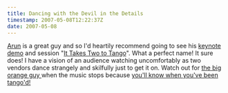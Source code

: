 ```yaml
---
title: Dancing with the Devil in the Details
timestamp: 2007-05-08T12:22:37Z
date: 2007-05-08
---
```


<p><a href="http://weblogs.java.net/blog/arungupta/">Arun</a> is a great guy and so I'd heartily recommend going to see his <a href="http://weblogs.java.net/blog/arungupta/archive/2007/05/javaone_2007_ba.html">keynote demo</a> and session "<a href="http://weblogs.java.net/blog/arungupta/archive/2007/05/ts4865_takes_tw.html">It Takes Two to Tango</a>". What a perfect name! It sure does! I have a vision of an audience watching uncomfortably as two vendors dance strangely and skilfully just to get it on. Watch out for <a href="http://www.youtube.com/watch?v=I1jywlZG74o">the big orange guy </a> when the music stops because <a href="http://en.wikipedia.org/wiki/Tango_%28drink%29">you'll know when you've been tango'd!</a></p>
